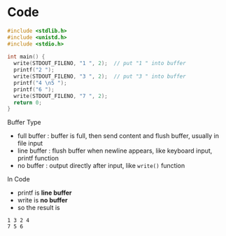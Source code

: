 # Code

```c++
#include <stdlib.h>  
#include <unistd.h>  
#include <stdio.h>  
  
int main() {  
  write(STDOUT_FILENO, "1 ", 2);  // put "1 " into buffer
  printf("2 ");  
  write(STDOUT_FILENO, "3 ", 2);  // put "3 " into buffer
  printf("4 \n5 ");  
  printf("6 ");  
  write(STDOUT_FILENO, "7 ", 2);  
  return 0;  
}
```

Buffer Type

- full buffer : buffer is full, then send content and flush buffer, usually in file input
- line buffer : flush buffer when newline appears, like keyboard input, printf function
- no buffer : output directly after input, like `write()` function

In Code

- printf is **line buffer**
- write is **no buffer**
- so the result is

```
1 3 2 4
7 5 6
```

